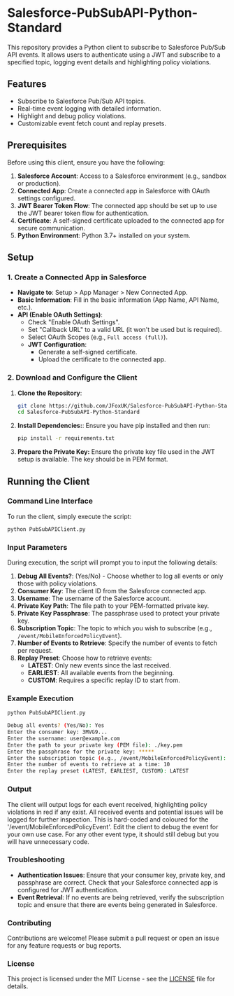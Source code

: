 # Salesforce-PubSubAPI-Python-Standard

This repository provides a Python client to subscribe to Salesforce Pub/Sub API events. It allows users to authenticate using a JWT and subscribe to a specified topic, logging event details and highlighting policy violations.

## Features
- Subscribe to Salesforce Pub/Sub API topics.
- Real-time event logging with detailed information.
- Highlight and debug policy violations.
- Customizable event fetch count and replay presets.

## Prerequisites

Before using this client, ensure you have the following:

1. **Salesforce Account**: Access to a Salesforce environment (e.g., sandbox or production).
2. **Connected App**: Create a connected app in Salesforce with OAuth settings configured.
3. **JWT Bearer Token Flow**: The connected app should be set up to use the JWT bearer token flow for authentication.
4. **Certificate**: A self-signed certificate uploaded to the connected app for secure communication.
5. **Python Environment**: Python 3.7+ installed on your system.

## Setup

### 1. Create a Connected App in Salesforce
- **Navigate to**: Setup > App Manager > New Connected App.
- **Basic Information**: Fill in the basic information (App Name, API Name, etc.).
- **API (Enable OAuth Settings)**:
  - Check "Enable OAuth Settings".
  - Set "Callback URL" to a valid URL (it won't be used but is required).
  - Select OAuth Scopes (e.g., `Full access (full)`).
  - **JWT Configuration**:
    - Generate a self-signed certificate.
    - Upload the certificate to the connected app.

### 2. Download and Configure the Client
1. **Clone the Repository**:
   ```bash
   git clone https://github.com/JFoxUK/Salesforce-PubSubAPI-Python-Standard.git
   cd Salesforce-PubSubAPI-Python-Standard
   ```
2. **Install Dependencies:**:
   Ensure you have pip installed and then run:
   ```bash
   pip install -r requirements.txt
   ```
3. **Prepare the Private Key:**
   Ensure the private key file used in the JWT setup is available. The key should be in PEM format.

## Running the Client
### Command Line Interface
To run the client, simply execute the script:
```bash
python PubSubAPIClient.py
```
### Input Parameters
During execution, the script will prompt you to input the following details:

1. **Debug All Events?**: (Yes/No) - Choose whether to log all events or only those with policy violations.
2. **Consumer Key**: The client ID from the Salesforce connected app.
3. **Username**: The username of the Salesforce account.
4. **Private Key Path**: The file path to your PEM-formatted private key.
5. **Private Key Passphrase**: The passphrase used to protect your private key.
6. **Subscription Topic**: The topic to which you wish to subscribe (e.g., `/event/MobileEnforcedPolicyEvent`).
7. **Number of Events to Retrieve**: Specify the number of events to fetch per request.
8. **Replay Preset**: Choose how to retrieve events:
   - **LATEST**: Only new events since the last received.
   - **EARLIEST**: All available events from the beginning.
   - **CUSTOM**: Requires a specific replay ID to start from.

### Example Execution

```bash
python PubSubAPIClient.py
```
```bash
Debug all events? (Yes/No): Yes
Enter the consumer key: 3MVG9...
Enter the username: user@example.com
Enter the path to your private key (PEM file): ./key.pem
Enter the passphrase for the private key: *****
Enter the subscription topic (e.g., /event/MobileEnforcedPolicyEvent): /event/MobileEnforcedPolicyEvent
Enter the number of events to retrieve at a time: 10
Enter the replay preset (LATEST, EARLIEST, CUSTOM): LATEST
```

### Output
The client will output logs for each event received, highlighting policy violations in red if any exist. All received events and potential issues will be logged for further inspection. This is hard-coded and coloured for the '/event/MobileEnforcedPolicyEvent'. Edit the client to debug the event for your own use case. For any other event type, it should still debug but you will have unnecessary code.

### Troubleshooting
- **Authentication Issues**: Ensure that your consumer key, private key, and passphrase are correct. Check that your Salesforce connected app is configured for JWT authentication.
- **Event Retrieval**: If no events are being retrieved, verify the subscription topic and ensure that there are events being generated in Salesforce.

### Contributing
Contributions are welcome! Please submit a pull request or open an issue for any feature requests or bug reports.

### License
This project is licensed under the MIT License - see the [LICENSE](LICENSE) file for details.
